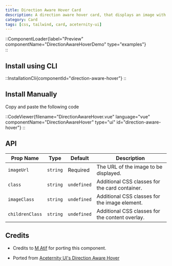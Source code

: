 ```yaml
---
title: Direction Aware Hover Card
description: A direction aware hover card, that displays an image with dynamic hover effects and customizable content overlay.
category: Card
tags: [css, tailwind, card, aceternity-ui]
---
```


::ComponentLoader{label="Preview" componentName="DirectionAwareHoverDemo" type="examples"}  
::

## Install using CLI

::InstallationCli{componentId="direction-aware-hover"}
::

## Install Manually

Copy and paste the following code

::CodeViewer{filename="DirectionAwareHover.vue" language="vue" componentName="DirectionAwareHover" type="ui" id="direction-aware-hover"}
::

## API

| Prop Name       | Type     | Default     | Description                                     |
| --------------- | -------- | ----------- | ----------------------------------------------- |
| `imageUrl`      | `string` | Required    | The URL of the image to be displayed.           |
| `class`         | `string` | `undefined` | Additional CSS classes for the card container.  |
| `imageClass`    | `string` | `undefined` | Additional CSS classes for the image element.   |
| `childrenClass` | `string` | `undefined` | Additional CSS classes for the content overlay. |

## Credits

- Credits to [M Atif](https://github.com/atif0075) for porting this component.

- Ported from [Aceternity UI's Direction Aware Hover](https://ui.aceternity.com/components/direction-aware-hover)
